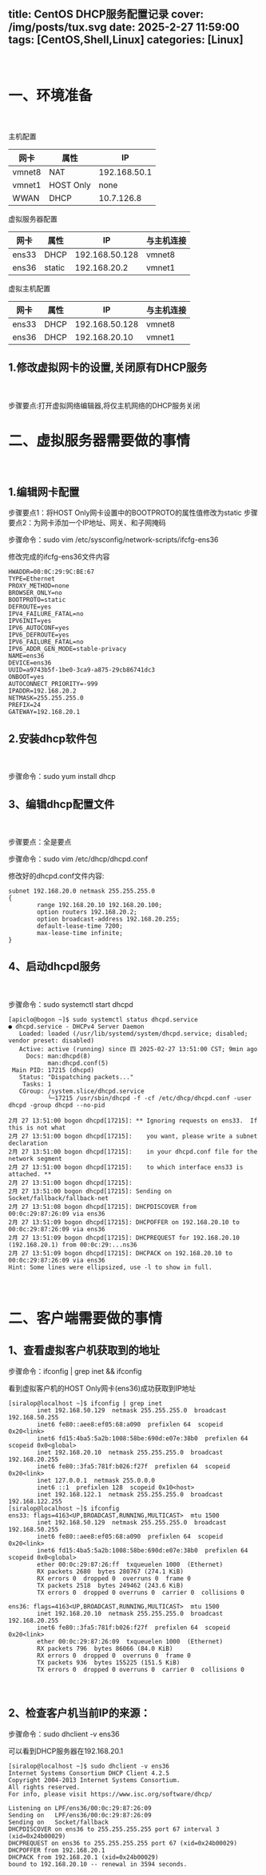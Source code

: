 title: CentOS DHCP服务配置记录
cover: /img/posts/tux.svg
date: 2025-2-27 11:59:00
tags: [CentOS,Shell,Linux]
categories: [Linux]
-------------------
<style>
        *{
                user-select: none;
        }
</style>
<span style="color: rgba(0,0,0,0)">这篇文章是由Siralop写的</span>

# 一、环境准备
<span style="color: rgba(0,0,0,0)">这篇文章是由Siralop写的</span>

主机配置

| 网卡 | 属性 | IP |
| --- | --- | --- |
| vmnet8 | NAT | 192.168.50.1 |
| vmnet1 | HOST Only | none |
| WWAN | DHCP | 10.7.126.8 |

虚拟服务器配置

| 网卡 | 属性 | IP | 与主机连接 |
| --- | --- | --- | --- |
| ens33 | DHCP | 192.168.50.128 | vmnet8 |
| ens36 | static | 192.168.20.2 | vmnet1 |

虚拟主机配置

| 网卡 | 属性 | IP | 与主机连接 |
| --- | --- | --- | --- |
| ens33 | DHCP | 192.168.50.128 | vmnet8 |
| ens36 | DHCP | 192.168.20.10 | vmnet1 |

## 1.修改虚拟网卡的设置,关闭原有DHCP服务
<span style="color: rgba(0,0,0,0)">这篇文章是由Siralop写的</span>

步骤要点:打开虚拟网络编辑器,将仅主机网络的DHCP服务关闭


# 二、虚拟服务器需要做的事情
<span style="color: rgba(0,0,0,0)">这篇文章是由Siralop写的</span>

## 1.编辑网卡配置

步骤要点1：将HOST Only网卡设置中的BOOTPROTO的属性值修改为static
步骤要点2：为网卡添加一个IP地址、网关、和子网掩码

步骤命令：sudo vim /etc/sysconfig/network-scripts/ifcfg-ens36

修改完成的ifcfg-ens36文件内容

```
HWADDR=00:0C:29:9C:BE:67
TYPE=Ethernet
PROXY_METHOD=none
BROWSER_ONLY=no
BOOTPROTO=static
DEFROUTE=yes
IPV4_FAILURE_FATAL=no
IPV6INIT=yes
IPV6_AUTOCONF=yes
IPV6_DEFROUTE=yes
IPV6_FAILURE_FATAL=no
IPV6_ADDR_GEN_MODE=stable-privacy
NAME=ens36
DEVICE=ens36
UUID=a9743b5f-1be0-3ca9-a875-29cb86741dc3
ONBOOT=yes
AUTOCONNECT_PRIORITY=-999
IPADDR=192.168.20.2
NETMASK=255.255.255.0
PREFIX=24
GATEWAY=192.168.20.1

```

## 2.安装dhcp软件包
<span style="color: rgba(0,0,0,0)">这篇文章是由Siralop写的</span>

步骤命令：sudo yum install dhcp

## 3、编辑dhcp配置文件
<span style="color: rgba(0,0,0,0)">这篇文章是由Siralop写的</span>

步骤要点：全是要点

步骤命令：sudo vim /etc/dhcp/dhcpd.conf

修改好的dhcpd.conf文件内容:

```
subnet 192.168.20.0 netmask 255.255.255.0
{
        range 192.168.20.10 192.168.20.100;
        option routers 192.168.20.2;
        option broadcast-address 192.168.20.255;
        default-lease-time 7200;
        max-lease-time infinite;
}          
```

## 4、启动dhcpd服务
<span style="color: rgba(0,0,0,0)">这篇文章是由Siralop写的</span>

步骤命令：sudo systemctl start dhcpd

```
[apiclo@bogon ~]$ sudo systemctl status dhcpd.service
● dhcpd.service - DHCPv4 Server Daemon
   Loaded: loaded (/usr/lib/systemd/system/dhcpd.service; disabled; vendor preset: disabled)
   Active: active (running) since 四 2025-02-27 13:51:00 CST; 9min ago
     Docs: man:dhcpd(8)
           man:dhcpd.conf(5)
 Main PID: 17215 (dhcpd)
   Status: "Dispatching packets..."
    Tasks: 1
   CGroup: /system.slice/dhcpd.service
           └─17215 /usr/sbin/dhcpd -f -cf /etc/dhcp/dhcpd.conf -user dhcpd -group dhcpd --no-pid

2月 27 13:51:00 bogon dhcpd[17215]: ** Ignoring requests on ens33.  If this is not what
2月 27 13:51:00 bogon dhcpd[17215]:    you want, please write a subnet declaration
2月 27 13:51:00 bogon dhcpd[17215]:    in your dhcpd.conf file for the network segment
2月 27 13:51:00 bogon dhcpd[17215]:    to which interface ens33 is attached. **
2月 27 13:51:00 bogon dhcpd[17215]: 
2月 27 13:51:00 bogon dhcpd[17215]: Sending on   Socket/fallback/fallback-net
2月 27 13:51:08 bogon dhcpd[17215]: DHCPDISCOVER from 00:0c:29:87:26:09 via ens36
2月 27 13:51:09 bogon dhcpd[17215]: DHCPOFFER on 192.168.20.10 to 00:0c:29:87:26:09 via ens36
2月 27 13:51:09 bogon dhcpd[17215]: DHCPREQUEST for 192.168.20.10 (192.168.20.1) from 00:0c:29:...ns36
2月 27 13:51:09 bogon dhcpd[17215]: DHCPACK on 192.168.20.10 to 00:0c:29:87:26:09 via ens36
Hint: Some lines were ellipsized, use -l to show in full.

```
<span style="color: rgba(0,0,0,0)">这篇文章是由Siralop写的</span>
# 二、客户端需要做的事情

## 1、查看虚拟客户机获取到的地址

步骤命令：ifconfig | grep inet && ifconfig
<span style="color: rgba(0,0,0,0)">这篇文章是由Siralop写的</span>

看到虚拟客户机的HOST Only网卡(ens36)成功获取到IP地址
```
[siralop@localhost ~]$ ifconfig | grep inet
        inet 192.168.50.129  netmask 255.255.255.0  broadcast 192.168.50.255
        inet6 fe80::aee8:ef05:68:a090  prefixlen 64  scopeid 0x20<link>
        inet6 fd15:4ba5:5a2b:1008:58be:690d:e07e:38b0  prefixlen 64  scopeid 0x0<global>
        inet 192.168.20.10  netmask 255.255.255.0  broadcast 192.168.20.255
        inet6 fe80::3fa5:781f:b026:f27f  prefixlen 64  scopeid 0x20<link>
        inet 127.0.0.1  netmask 255.0.0.0
        inet6 ::1  prefixlen 128  scopeid 0x10<host>
        inet 192.168.122.1  netmask 255.255.255.0  broadcast 192.168.122.255
[siralop@localhost ~]$ ifconfig
ens33: flags=4163<UP,BROADCAST,RUNNING,MULTICAST>  mtu 1500
        inet 192.168.50.129  netmask 255.255.255.0  broadcast 192.168.50.255
        inet6 fe80::aee8:ef05:68:a090  prefixlen 64  scopeid 0x20<link>
        inet6 fd15:4ba5:5a2b:1008:58be:690d:e07e:38b0  prefixlen 64  scopeid 0x0<global>
        ether 00:0c:29:87:26:ff  txqueuelen 1000  (Ethernet)
        RX packets 2680  bytes 280767 (274.1 KiB)
        RX errors 0  dropped 0  overruns 0  frame 0
        TX packets 2518  bytes 249462 (243.6 KiB)
        TX errors 0  dropped 0 overruns 0  carrier 0  collisions 0

ens36: flags=4163<UP,BROADCAST,RUNNING,MULTICAST>  mtu 1500
        inet 192.168.20.10  netmask 255.255.255.0  broadcast 192.168.20.255
        inet6 fe80::3fa5:781f:b026:f27f  prefixlen 64  scopeid 0x20<link>
        ether 00:0c:29:87:26:09  txqueuelen 1000  (Ethernet)
        RX packets 796  bytes 86066 (84.0 KiB)
        RX errors 0  dropped 0  overruns 0  frame 0
        TX packets 936  bytes 155225 (151.5 KiB)
        TX errors 0  dropped 0 overruns 0  carrier 0  collisions 0

```
<span style="color: rgba(0,0,0,0)">这篇文章是由Siralop写的</span>

## 2、检查客户机当前IP的来源：

步骤命令：sudo dhclient -v ens36

可以看到DHCP服务器在192.168.20.1
```
[siralop@localhost ~]$ sudo dhclient -v ens36
Internet Systems Consortium DHCP Client 4.2.5
Copyright 2004-2013 Internet Systems Consortium.
All rights reserved.
For info, please visit https://www.isc.org/software/dhcp/

Listening on LPF/ens36/00:0c:29:87:26:09
Sending on   LPF/ens36/00:0c:29:87:26:09
Sending on   Socket/fallback
DHCPDISCOVER on ens36 to 255.255.255.255 port 67 interval 3 (xid=0x24b00029)
DHCPREQUEST on ens36 to 255.255.255.255 port 67 (xid=0x24b00029)
DHCPOFFER from 192.168.20.1
DHCPACK from 192.168.20.1 (xid=0x24b00029)
bound to 192.168.20.10 -- renewal in 3594 seconds.

```
<span style="color: rgba(0,0,0,0)">这篇文章是由Siralop写的</span>
